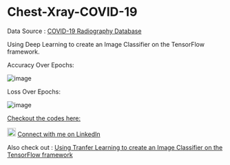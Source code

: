 # Chest-Xray-COVID-19

Data Source : [COVID-19 Radiography Database](https://www.kaggle.com/tawsifurrahman/covid19-radiography-database)

Using Deep Learning to create an Image Classifier on the TensorFlow framework.

Accuracy Over Epochs:

![image](https://user-images.githubusercontent.com/10369716/123641718-2bd7c680-d840-11eb-8ba7-a6ca5e492bea.png)

Loss Over Epochs:

![image](https://user-images.githubusercontent.com/10369716/123641785-427e1d80-d840-11eb-8b21-27d386050643.png)

[Checkout the codes here:](https://github.com/NagarajaN-Nethi/Chest-Xray-COVID-19/blob/master/Covid_19_Chest_X_Ray.ipynb)

<img src="https://user-images.githubusercontent.com/10369716/123642142-96890200-d840-11eb-88bb-65b524f06b81.png" alt="drawing" width="20"/> [Connect with me on LinkedIn](https://www.linkedin.com/in/nagarajan-nethi/)





Also check out : [Using Tranfer Learning to create an Image Classifier on the TensorFlow framework](https://github.com/NagarajaN-Nethi/VGG-16)

